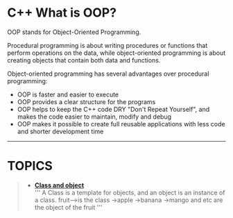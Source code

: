 
# C++ What is OOP?

<p>
  OOP stands for Object-Oriented Programming.

Procedural programming is about writing procedures or functions that perform operations on the data, while object-oriented programming is about creating objects that contain both data and functions.
  </p>
<!--   <img align="right" alt="GIF" width="500" src="https://media.giphy.com/media/yAGIvCiwPJn5C/giphy.gif" /> -->
Object-oriented programming has several advantages over procedural programming:

- OOP is faster and easier to execute
- OOP provides a clear structure for the programs
- OOP helps to keep the C++ code DRY "Don't Repeat Yourself", and makes the code easier to maintain, modify and debug
- OOP makes it possible to create full reusable applications with less code and shorter development time


---
# TOPICS
  >- [**Class and object**](https://github.com/AmanDhimanD/CPP/blob/main/C%2B%2B_OOPS/02_Class_Object.cpp) \
  ''' A Class is a template for objects, and an object is an instance of a class. 
        fruit-->is the class 
              ->apple
              ->banana
              ->mango and etc are the object of the fruit '''
  

